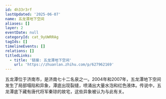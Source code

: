 ```yaml
---
id: 4h33r3rf
lastUpdated: '2025-06-07'
name: 五龙潭地下空间
aliases: []
layer: 2
eventDate: null
categoryId: cat_9yUWRRAg
tagIds: []
timelineEvents: []
relations: []
titledLinks:
  - title: '链接: 五龙潭地下空间'
    url: 'https://zhuanlan.zhihu.com/p/627962169'
---
```

五龙潭位于济南市，是济南七十二名泉之一。2004年和2007年，五龙潭地下空间发生了局部塌陷和异象，潭底出现裂缝，喷涌出大量水泡和红色液体。传说中，五龙潭底下藏有唐代将军秦琼的故宅，这些异象被认为与此有关。
